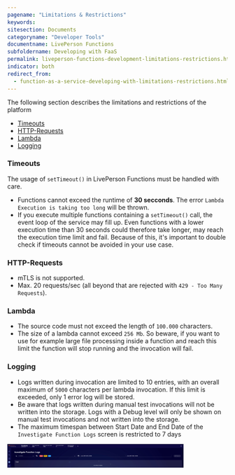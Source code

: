 ```yaml
---
pagename: "Limitations & Restrictions"
keywords:
sitesection: Documents
categoryname: "Developer Tools"
documentname: LivePerson Functions
subfoldername: Developing with FaaS
permalink: liveperson-functions-development-limitations-restrictions.html
indicator: both
redirect_from:
  - function-as-a-service-developing-with-limitations-restrictions.html
---
```


The following section describes the limitations and restrictions of the platform

- [Timeouts](#timeouts)
- [HTTP-Requests](#http-requests)
- [Lambda](#lambda)
- [Logging](#logging)

### Timeouts

The usage of `setTimeout()` in LivePerson Functions must be handled with care. 
* Functions cannot exceed the runtime of **30 secconds**. The error `Lambda Execution is taking too long` will be thrown.
* If you execute multiple functions containing a `setTimeout()` call, the event loop of the service may fill up. Even functions with a lower execution time than 30 seconds could therefore take longer, may reach the execution time limit and fail. Because of this, it's important to double check if timeouts cannot be avoided in your use case.

### HTTP-Requests

* mTLS is not supported.
* Max. 20 requests/sec (all beyond that are rejected with `429 - Too Many Requests`).

### Lambda

* The source code must not exceed the length of `100.000` characters.
* The size of a lambda cannot exceed `256 Mb`. So beware, if you want to use for example large file processing inside a function and reach this limit the function will stop running and the invocation will fail.

### Logging

* Logs written during invocation are limited to 10 entries, with an overall maximum of `5000` characters per lambda invocation. If this limit is exceeded, only 1 error log will be stored.
* Be aware that logs written during manual test invocations will not be written into the storage. Logs with a Debug level will only be shown on manual test invocations and not written into the storage.
* The maximum timespan between Start Date and End Date of the `Investigate Function Logs` screen is restricted to 7 days

<img src="img/faas-limitations-investigate-logs.jpg" alt="LivePerson Functions Logs" style="width:80%;"/>